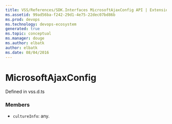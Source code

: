 ```yaml
---
title: VSS/References/SDK.Interfaces MicrosoftAjaxConfig API | Extensions for Visual Studio Team Services
ms.assetid: 99ad56ba-f242-29d1-4e75-22dec07bd86b
ms.prod: devops
ms.technology: devops-ecosystem
generated: true
ms.topic: conceptual
ms.manager: douge
ms.author: elbatk
author: elbatk
ms.date: 08/04/2016
---
```


# MicrosoftAjaxConfig

Defined in vss.d.ts



### Members

* `cultureInfo`: any. 

